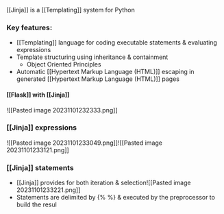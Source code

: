 [[Jinja]] is a [[Templating]] system for Python

### Key features:
- [[Templating]] language for coding executable statements & evaluating expressions
- Template structuring using inheritance & containment
	- Object Oriented Principles
- Automatic [[Hypertext Markup Language (HTML)]] escaping in generated [[Hypertext Markup Language (HTML)]] pages

#### [[Flask]] with [[Jinja]]
![[Pasted image 20231101232333.png]]

### [[Jinja]] expressions
![[Pasted image 20231101233049.png]]![[Pasted image 20231101233121.png]]

### [[Jinja]] statements
- [[Jinja]] provides for both iteration & selection![[Pasted image 20231101233221.png]]
- Statements are delimited by {% %} & executed by the preprocessor to build the resul
